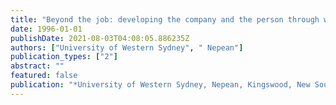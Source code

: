 ```yaml
---
title: "Beyond the job: developing the company and the person through workplace learning and assessment in a competency standards framework"
date: 1996-01-01
publishDate: 2021-08-03T04:08:05.886235Z
authors: ["University of Western Sydney", " Nepean"]
publication_types: ["2"]
abstract: ""
featured: false
publication: "*University of Western Sydney, Nepean, Kingswood, New South Wales*"
---
```


